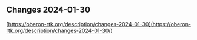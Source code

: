## Changes 2024-01-30

[https://oberon-rtk.org/description/changes-2024-01-30](https://oberon-rtk.org/description/changes-2024-01-30/)